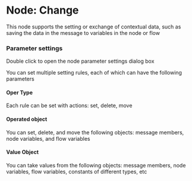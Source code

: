Node: Change
==

This node supports the setting or exchange of contextual data, such as saving the data in the message to variables in the node or flow

### Parameter settings

Double click to open the node parameter settings dialog box

You can set multiple setting rules, each of which can have the following parameters

#### Oper Type



Each rule can be set with actions: set, delete, move


#### Operated object



You can set, delete, and move the following objects: message members, node variables, and flow variables


#### Value Object



You can take values from the following objects: message members, node variables, flow variables, constants of different types, etc

